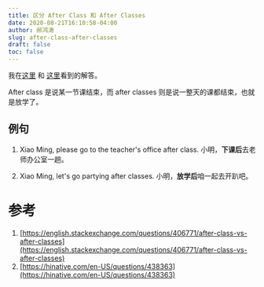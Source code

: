 ```yaml
---
title: 区分 After Class 和 After Classes
date: 2020-08-21T16:10:58-04:00
author: 郝鸿涛
slug: after-class-after-classes
draft: false
toc: false
---
```


我在[这里](https://english.stackexchange.com/questions/406771/after-class-vs-after-classes) 和 [这里](https://hinative.com/en-US/questions/438363)看到的解答。

After class 是说某一节课结束，而 after classes 则是说一整天的课都结束，也就是放学了。

## 例句
1. Xiao Ming, please go to the teacher's office after class. 
小明，**下课后**去老师办公室一趟。

2. Xiao Ming, let's go partying after classes. 
小明，**放学后**咱一起去开趴吧。

# 参考
1. [https://english.stackexchange.com/questions/406771/after-class-vs-after-classes](https://english.stackexchange.com/questions/406771/after-class-vs-after-classes)
2. [https://hinative.com/en-US/questions/438363](https://hinative.com/en-US/questions/438363)
